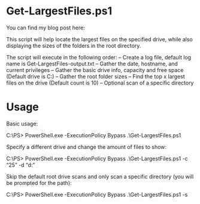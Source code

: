 # Get-LargestFiles.ps1

You can find my blog post here:

This script will help locate the largest files on the specified drive, while also displaying
the sizes of the folders in the root directory.

The script will execute in the following order:
– Create a log file, default log name is Get-LargestFiles-output.txt
– Gather the date, hostname, and current privileges
– Gather the basic drive info, capacity and free space (Default drive is C:)
– Gather the root folder sizes
– Find the top x largest files on the drive (Default count is 10)
– Optional scan of a specific directory

# Usage

Basic usage:

C:\PS> PowerShell.exe -ExecutionPolicy Bypass .\Get-LargestFiles.ps1

Specify a different drive and change the amount of files to show:

C:\PS> PowerShell.exe -ExecutionPolicy Bypass .\Get-LargestFiles.ps1 -c “25” -d “d:”

Skip the default root drive scans and only scan a specific directory (you will be prompted for the path):

C:\PS> PowerShell.exe -ExecutionPolicy Bypass .\Get-LargestFiles.ps1 -s
